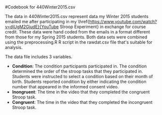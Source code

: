 #Codebook for 440Winter2015.csv

The data in 440Winter2015.csv represent data my Winter 2015 students emailed me after
participating in my \href{https://www.youtube.com/watch?v=djUgM2GjudE}{YouTube
Stroop Experiment} in exchange for course credit. These data were hand coded from the 
emails in a format different from those for my Spring 2015 students. Both data sets were 
combined using the preprocessing.R R script in the rawdat.csv file that's suitable for
analysis.

The data file includes 3 variables.

* **Condition**: The condition participants participated in. The condition determined
the order of the stroop tasks that they participated in. Students were instructed
to select a condition based on their month of birth. Students reported condition by
either indicating the condition number that appeared in the informed consent video.
* **Inongruent**: The time in the video that they completed the congruent Stroop task.
* **Congruent**: The time in the video that they completed the incongruent Stroop task.